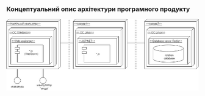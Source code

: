 ### Концептуальний опис архітектури програмного продукту

![](https://github.com/oleksandrblazhko/ai203-veselkova/blob/ai203-veselkova_with_laboratory_work_4/1-SoftwareRequirements/1.5-SoftwareProjectPlanning/1.5.1-SoftwareArchitectConcept/SoftwareArchitectConcept.jpg)
